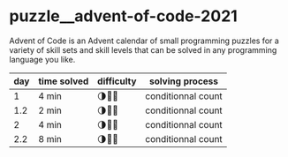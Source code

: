 # puzzle__advent-of-code-2021
Advent of Code is an Advent calendar of small programming puzzles for a variety of skill sets and skill levels that can be solved in any programming language you like.


| day | time solved | difficulty | solving process    |
| --- | ----------- | ---------- | ------------------ |
| 1   | 4 min       | 🌗🌚🌚        | conditionnal count |
| 1.2 | 2 min       | 🌗🌚🌚        | conditionnal count |
| 2   | 4 min       | 🌗🌚🌚        | conditionnal count |
| 2.2 | 8 min       | 🌗🌚🌚        | conditionnal count |